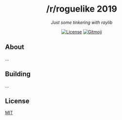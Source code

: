 <h1 align="center">/r/roguelike 2019</h1>
<p align="center"><em>Just some tinkering with raylib</em></p>

<p align="center">
  <a href="LICENSE"><img src="https://img.shields.io/github/license/photogabble/colour.svg" alt="License"></a>
  <a href="https://gitmoji.carloscuesta.me/"><img src="https://img.shields.io/badge/gitmoji-%20😜%20😍-FFDD67.svg" alt="Gitmoji"></a>
</p>

## About

...

## Building

...

## License

[MIT](LICENCE)